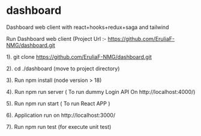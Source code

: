 # dashboard
Dashboard web client with react+hooks+redux+saga and tailwind

Run Dashboard web client (Project Url :- https://github.com/EruliaF-NMG/dashboard.git

1). git clone https://github.com/EruliaF-NMG/dashboard.git

2). cd ./dashboard (move to project directory)

3). Run npm install (node version > 18)

4). Run npm run server ( To run dummy Login API On http://localhost:4000/) 

5). Run npm run start ( To run React APP ) 

6). Application run on http://localhost:3000/

7). Run npm run test (for execute unit test)
